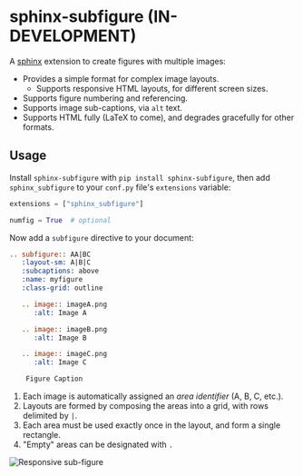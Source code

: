 # sphinx-subfigure (IN-DEVELOPMENT)

A [sphinx](https://www.sphinx-doc.org) extension to create figures with multiple images:

- Provides a simple format for complex image layouts.
  - Supports responsive HTML layouts, for different screen sizes.
- Supports figure numbering and referencing.
- Supports image sub-captions, via `alt` text.
- Supports HTML fully (LaTeX to come), and degrades gracefully for other formats.

## Usage

Install `sphinx-subfigure` with `pip install sphinx-subfigure`,
then add `sphinx_subfigure` to your `conf.py` file's `extensions` variable:

```python
extensions = ["sphinx_subfigure"]

numfig = True  # optional
```

Now add a `subfigure` directive to your document:

```restructuredtext
.. subfigure:: AA|BC
   :layout-sm: A|B|C
   :subcaptions: above
   :name: myfigure
   :class-grid: outline

   .. image:: imageA.png
      :alt: Image A

   .. image:: imageB.png
      :alt: Image B

   .. image:: imageC.png
      :alt: Image C

    Figure Caption
```

1. Each image is automatically assigned an *area identifier* (A, B, C, etc.).
2. Layouts are formed by composing the areas into a grid, with rows delimited by `|`.
3. Each area must be used exactly once in the layout, and form a single rectangle.
4. "Empty" areas can be designated with `.`

![Responsive sub-figure](subfigure-responsive.gif)
